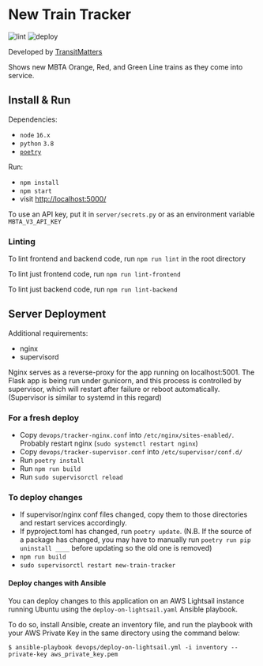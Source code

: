 # New Train Tracker
![lint](https://github.com/transitmatters/new-train-tracker/workflows/lint/badge.svg?branch=master)
![deploy](https://github.com/transitmatters/new-train-tracker/workflows/deploy/badge.svg?branch=master)

Developed by [TransitMatters](https://transitmatters.org/)

Shows new MBTA Orange, Red, and Green Line trains as they come into service.

## Install & Run
Dependencies:
- `node` `16.x`
- `python` `3.8`
- [`poetry`](https://python-poetry.org/)

Run:
- `npm install`
- `npm start`
- visit [http://localhost:5000/](http://localhost:5000/)

To use an API key, put it in `server/secrets.py` or as an environment variable `MBTA_V3_API_KEY`

### Linting
To lint frontend and backend code, run `npm run lint` in the root directory

To lint just frontend code, run `npm run lint-frontend`

To lint just backend code, run `npm run lint-backend`

## Server Deployment
Additional requirements:
- nginx
- supervisord

Nginx serves as a reverse-proxy for the app running on localhost:5001.
The Flask app is being run under gunicorn, and this process is controlled by supervisor, which will restart after failure or reboot automatically. (Supervisor is similar to systemd in this regard)

### For a fresh deploy
- Copy `devops/tracker-nginx.conf` into `/etc/nginx/sites-enabled/`. Probably restart nginx (`sudo systemctl restart nginx`)
- Copy `devops/tracker-supervisor.conf` into `/etc/supervisor/conf.d/`
- Run `poetry install`
- Run `npm run build`
- Run `sudo supervisorctl reload`

### To deploy changes
- If supervisor/nginx conf files changed, copy them to those directories and restart services accordingly.
- If pyproject.toml has changed, run `poetry update`. (N.B. If the source of a package has changed, you may have to manually run `poetry run pip uninstall ____` before updating so the old one is removed)
- `npm run build`
- `sudo supervisorctl restart new-train-tracker`

#### Deploy changes with Ansible
You can deploy changes to this application on an AWS Lightsail instance running Ubuntu using the `deploy-on-lightsail.yaml` Ansible playbook.

To do so, install Ansible, create an inventory file, and run the playbook with your AWS Private Key in the same directory using the command below:

`$ ansible-playbook devops/deploy-on-lightsail.yml -i inventory --private-key aws_private_key.pem`
